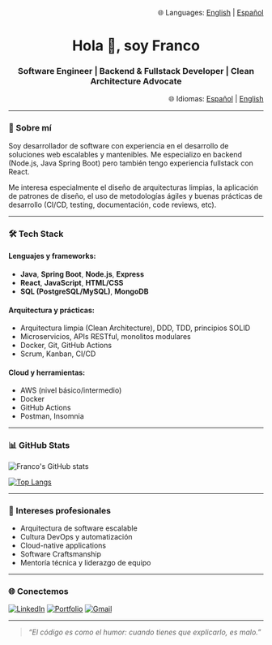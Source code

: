 <p align="right">
🌐 Languages: <a href="/README.md">English</a> | <a href="/README.es.md">Español</a>
</p>


<h1 align="center">Hola 👋, soy Franco</h1>
<h3 align="center">Software Engineer | Backend & Fullstack Developer | Clean Architecture Advocate</h3>

<p align="right">
🌐 Idiomas: 
<a href="/README.md">Español</a> | 
<a href="/README.en.md">English</a>
</p>

---

### 🧠 Sobre mí

Soy desarrollador de software con experiencia en el desarrollo de soluciones web escalables y mantenibles. Me especializo en backend (Node.js, Java Spring Boot) pero también tengo experiencia fullstack con React.  

Me interesa especialmente el diseño de arquitecturas limpias, la aplicación de patrones de diseño, el uso de metodologías ágiles y buenas prácticas de desarrollo (CI/CD, testing, documentación, code reviews, etc).

---

### 🛠️ Tech Stack

#### Lenguajes y frameworks:
- **Java**, **Spring Boot**, **Node.js**, **Express**
- **React**, **JavaScript**, **HTML/CSS**
- **SQL (PostgreSQL/MySQL)**, **MongoDB**

#### Arquitectura y prácticas:
- Arquitectura limpia (Clean Architecture), DDD, TDD, principios SOLID
- Microservicios, APIs RESTful, monolitos modulares
- Docker, Git, GitHub Actions
- Scrum, Kanban, CI/CD

#### Cloud y herramientas:
- AWS (nivel básico/intermedio)
- Docker
- GitHub Actions
- Postman, Insomnia

---

### 📊 GitHub Stats

![Franco's GitHub stats](https://github-readme-stats.vercel.app/api?username=TU_USUARIO&show_icons=true&theme=tokyonight)

[![Top Langs](https://github-readme-stats.vercel.app/api/top-langs/?username=TU_USUARIO&layout=compact&theme=tokyonight)](https://github.com/anuraghazra/github-readme-stats)

---

### 🎯 Intereses profesionales

- Arquitectura de software escalable
- Cultura DevOps y automatización
- Cloud-native applications
- Software Craftsmanship
- Mentoría técnica y liderazgo de equipo

---

### 🌐 Conectemos

[![LinkedIn](https://img.shields.io/badge/-LinkedIn-blue?style=flat-square&logo=linkedin&logoColor=white)](https://www.linkedin.com/in/tu-usuario)
[![Portfolio](https://img.shields.io/badge/Portfolio-000?style=flat-square&logo=vercel&logoColor=white)](https://tusitio.dev)
[![Gmail](https://img.shields.io/badge/-Email-c14438?style=flat-square&logo=gmail&logoColor=white)](mailto:tuemail@gmail.com)

---

> _“El código es como el humor: cuando tienes que explicarlo, es malo.”_

